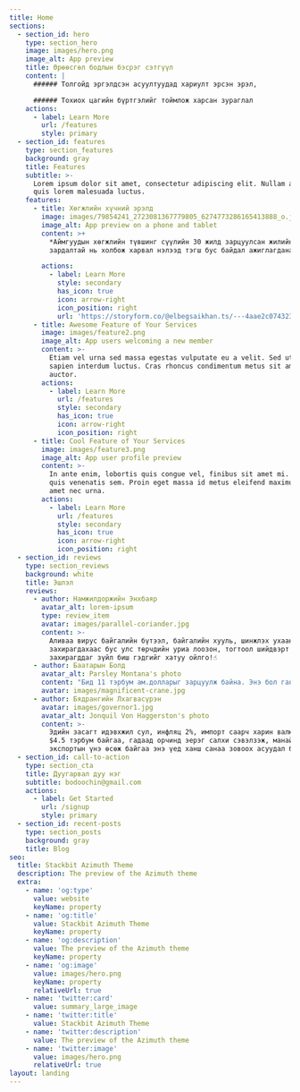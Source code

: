 ```yaml
---
title: Home
sections:
  - section_id: hero
    type: section_hero
    image: images/hero.png
    image_alt: App preview
    title: Өрөөсгөл бодлын бэсрэг сэтгүүл
    content: |
      ###### Толгойд эргэлдсэн асуултуудад хариулт эрсэн эрэл,

      ###### Тохиох цагийн бүртгэлийг тоймлож харсан зураглал
    actions:
      - label: Learn More
        url: /features
        style: primary
  - section_id: features
    type: section_features
    background: gray
    title: Features
    subtitle: >-
      Lorem ipsum dolor sit amet, consectetur adipiscing elit. Nullam a metus
      quis lorem malesuada luctus.
    features:
      - title: Хөгжлийн хүчний эрэлд
        image: images/79854241_2723081367779805_6274773286165413888_o.jpg
        image_alt: App preview on a phone and tablet
        content: >+
          *Аймгуудын хөгжлийн түвшинг сүүлийн 30 жилд зарцуулсан жилийн дундаж
          зардалтай нь холбож харвал нэлээд тэгш бус байдал ажиглагдана.*

        actions:
          - label: Learn More
            style: secondary
            has_icon: true
            icon: arrow-right
            icon_position: right
            url: 'https://storyform.co/@elbegsaikhan.ts/---4aae2c074323'
      - title: Awesome Feature of Your Services
        image: images/feature2.png
        image_alt: App users welcoming a new member
        content: >-
          Etiam vel urna sed massa egestas vulputate eu a velit. Sed ut nisl nec
          sapien interdum luctus. Cras rhoncus condimentum metus sit amet
          auctor.
        actions:
          - label: Learn More
            url: /features
            style: secondary
            has_icon: true
            icon: arrow-right
            icon_position: right
      - title: Cool Feature of Your Services
        image: images/feature3.png
        image_alt: App user profile preview
        content: >-
          In ante enim, lobortis quis congue vel, finibus sit amet mi. Aenean
          quis venenatis sem. Proin eget massa id metus eleifend maximus sit
          amet nec urna.
        actions:
          - label: Learn More
            url: /features
            style: secondary
            has_icon: true
            icon: arrow-right
            icon_position: right
  - section_id: reviews
    type: section_reviews
    background: white
    title: Эшлэл
    reviews:
      - author: Намжилдоржийн Энхбаяр
        avatar_alt: lorem-ipsum
        type: review_item
        avatar: images/parallel-coriander.jpg
        content: >-
          Аливаа вирус байгалийн бүтээл, байгалийн хууль, шинжлэх ухаанд л
          захирагдахаас бус улс төрчдийн уриа лоозон, тогтоол шийдвэрт
          захирагддаг зүйл биш гэдгийг хатуу ойлго!☝
      - author: Баатарын Болд
        avatar_alt: Parsley Montana's photo
        content: "Бид 11 тэрбум ам.долларыг зарцуулж байна. Энэ бол ганцхан хөрөнгө оруулагчаас гарч байгаа зардал. Хөрөнгө оруулалт гэхээр хөрөнгө авч байгаа мэт ойлгож болохгүй.\_ Хөрөнгө оруулалт бол\_ манай компаниас гарч байгаа зардал."
        avatar: images/magnificent-crane.jpg
      - author: Бядрангийн Лхагвасүрэн
        avatar: images/governor1.jpg
        avatar_alt: Jonquil Von Haggerston's photo
        content: >-
          Эдийн засагт идэвхжил сул, инфляц 2%, импорт саарч харин валютын нѳѳц
          $4.5 тэрбум байгаа, гадаад орчинд эерэг салхи сэвэлзэж, манай
          экспортын үнэ өсөж байгаа энэ үед ханш санаа зовоох асуудал бус.
  - section_id: call-to-action
    type: section_cta
    title: Дуугарвал дуу нэг
    subtitle: bodoochin@gmail.com
    actions:
      - label: Get Started
        url: /signup
        style: primary
  - section_id: recent-posts
    type: section_posts
    background: gray
    title: Blog
seo:
  title: Stackbit Azimuth Theme
  description: The preview of the Azimuth theme
  extra:
    - name: 'og:type'
      value: website
      keyName: property
    - name: 'og:title'
      value: Stackbit Azimuth Theme
      keyName: property
    - name: 'og:description'
      value: The preview of the Azimuth theme
      keyName: property
    - name: 'og:image'
      value: images/hero.png
      keyName: property
      relativeUrl: true
    - name: 'twitter:card'
      value: summary_large_image
    - name: 'twitter:title'
      value: Stackbit Azimuth Theme
    - name: 'twitter:description'
      value: The preview of the Azimuth theme
    - name: 'twitter:image'
      value: images/hero.png
      relativeUrl: true
layout: landing
---
```

